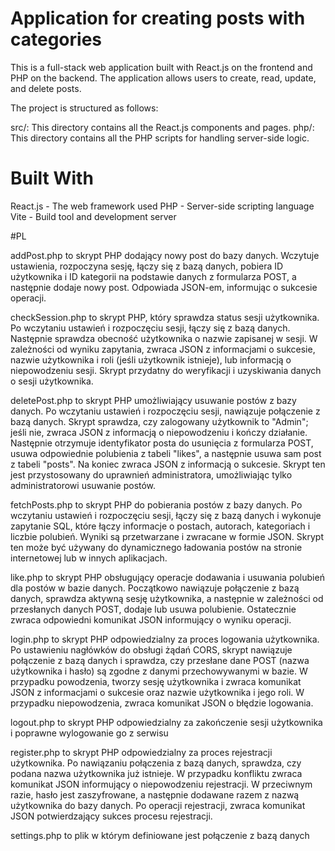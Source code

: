 # Application for creating posts with categories
This is a full-stack web application built with React.js on the frontend and PHP on the backend. The application allows users to create, read, update, and delete posts.

The project is structured as follows:

src/: This directory contains all the React.js components and pages.
php/: This directory contains all the PHP scripts for handling server-side logic.

# Built With
React.js - The web framework used
PHP - Server-side scripting language
Vite - Build tool and development server


#PL

addPost.php to skrypt PHP dodający nowy post do bazy danych. Wczytuje ustawienia, rozpoczyna sesję, łączy się z bazą danych, pobiera ID użytkownika i ID kategorii na podstawie danych z formularza POST, a następnie dodaje nowy post. Odpowiada JSON-em, informując o sukcesie operacji.

checkSession.php to skrypt PHP, który sprawdza status sesji użytkownika. Po wczytaniu ustawień i rozpoczęciu sesji, łączy się z bazą danych. Następnie sprawdza obecność użytkownika o nazwie zapisanej w sesji. W zależności od wyniku zapytania, zwraca JSON z informacjami o sukcesie, nazwie użytkownika i roli (jeśli użytkownik istnieje), lub informacją o niepowodzeniu sesji. Skrypt przydatny do weryfikacji i uzyskiwania danych o sesji użytkownika.

deletePost.php to skrypt PHP umożliwiający usuwanie postów z bazy danych. Po wczytaniu ustawień i rozpoczęciu sesji, nawiązuje połączenie z bazą danych. Skrypt sprawdza, czy zalogowany użytkownik to "Admin"; jeśli nie, zwraca JSON z informacją o niepowodzeniu i kończy działanie. Następnie otrzymuje identyfikator posta do usunięcia z formularza POST, usuwa odpowiednie polubienia z tabeli "likes", a następnie usuwa sam post z tabeli "posts". Na koniec zwraca JSON z informacją o sukcesie. Skrypt ten jest przystosowany do uprawnień administratora, umożliwiając tylko administratorowi usuwanie postów.

fetchPosts.php to skrypt PHP do pobierania postów z bazy danych. Po wczytaniu ustawień i rozpoczęciu sesji, łączy się z bazą danych i wykonuje zapytanie SQL, które łączy informacje o postach, autorach, kategoriach i liczbie polubień. Wyniki są przetwarzane i zwracane w formie JSON. Skrypt ten może być używany do dynamicznego ładowania postów na stronie internetowej lub w innych aplikacjach.

like.php to skrypt PHP obsługujący operacje dodawania i usuwania polubień dla postów w bazie danych. Początkowo nawiązuje połączenie z bazą danych, sprawdza aktywną sesję użytkownika, a następnie w zależności od przesłanych danych POST, dodaje lub usuwa polubienie. Ostatecznie zwraca odpowiedni komunikat JSON informujący o wyniku operacji.

login.php to skrypt PHP odpowiedzialny za proces logowania użytkownika. Po ustawieniu nagłówków do obsługi żądań CORS, skrypt nawiązuje połączenie z bazą danych i sprawdza, czy przesłane dane POST (nazwa użytkownika i hasło) są zgodne z danymi przechowywanymi w bazie. W przypadku powodzenia, tworzy sesję użytkownika i zwraca komunikat JSON z informacjami o sukcesie oraz nazwie użytkownika i jego roli. W przypadku niepowodzenia, zwraca komunikat JSON o błędzie logowania.

logout.php to skrypt PHP odpowiedzialny za zakończenie sesji użytkownika i poprawne wylogowanie go z serwisu

register.php to skrypt PHP odpowiedzialny za proces rejestracji użytkownika. Po nawiązaniu połączenia z bazą danych, sprawdza, czy podana nazwa użytkownika już istnieje. W przypadku konfliktu zwraca komunikat JSON informujący o niepowodzeniu rejestracji. W przeciwnym razie, hasło jest zaszyfrowane, a następnie dodawane razem z nazwą użytkownika do bazy danych. Po operacji rejestracji, zwraca komunikat JSON potwierdzający sukces procesu rejestracji.

settings.php to plik w którym definiowane jest połączenie z bazą danych
